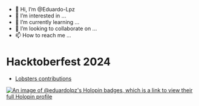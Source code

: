 - 👋 Hi, I’m @Eduardo-Lpz
- 👀 I’m interested in ...
- 🌱 I’m currently learning ...
- 💞️ I’m looking to collaborate on ...
- 📫 How to reach me ...

<!---
Eduardo-Lpz/Eduardo-Lpz is a ✨ special ✨ repository because its `README.md` (this file) appears on your GitHub profile.
You can click the Preview link to take a look at your changes.
--->
# Hacktoberfest 2024
- [Lobsters contributions](https://github.com/lobsters/lobsters/pulls?q=is%3Apr+author%3AEduardo-Lpz+)

[![An image of @eduardolpz's Holopin badges, which is a link to view their full Holopin profile](https://holopin.me/eduardolpz)](https://holopin.io/@eduardolpz)


